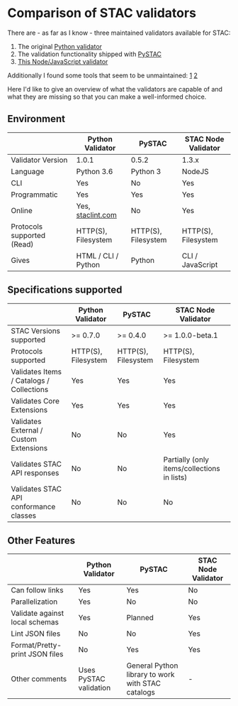 # Comparison of STAC validators

There are - as far as I know - three maintained validators available for STAC:

1. The original [Python validator](https://github.com/sparkgeo/stac-validator)
2. The validation functionality shipped with [PySTAC](https://github.com/stac-utils/pystac)
3. [This Node/JavaScript validator](https://github.com/stac-utils/stac-node-validator)

Additionally I found some tools that seem to be unmaintained: [1](https://github.com/brianbancroft/stac-validator-cli) [2](https://github.com/JamesOConnor/stac-validator)

Here I'd like to give an overview of what the validators are capable of and what they are missing so that you can make a well-informed choice.

## Environment

|                            | Python Validator                           | PySTAC              | STAC Node Validator |
| :------------------------- | ------------------------------------------ | ------------------- | ------------------- |
| Validator Version          | 1.0.1                                      | 0.5.2               | 1.3.x               |
| Language                   | Python 3.6                                 | Python 3            | NodeJS              |
| CLI                        | Yes                                        | No                  | Yes                 |
| Programmatic               | Yes                                        | Yes                 | Yes                 |
| Online                     | Yes, [staclint.com](https://staclint.com/) | No                  | Yes                 |
| Protocols supported (Read) | HTTP(S), Filesystem                        | HTTP(S), Filesystem | HTTP(S), Filesystem |
| Gives                      | HTML / CLI / Python                        | Python              | CLI / JavaScript    |

## Specifications supported

|                                          | Python Validator    | PySTAC              | STAC Node Validator                         |
| ---------------------------------------- | ------------------- | ------------------- | ------------------------------------------- |
| STAC Versions supported                  | >= 0.7.0            | >= 0.4.0            | >= 1.0.0-beta.1                             |
| Protocols supported                      | HTTP(S), Filesystem | HTTP(S), Filesystem | HTTP(S), Filesystem                         |
| Validates Items / Catalogs / Collections | Yes                 | Yes                 | Yes                                         |
| Validates Core Extensions                | Yes                 | Yes                 | Yes                                         |
| Validates External / Custom Extensions   | No                  | No                  | Yes                                         |
| Validates STAC API responses             | No                  | No                  | Partially (only items/collections in lists) |
| Validates STAC API conformance classes   | No                  | No                  | No                                          |

## Other Features

|                                | Python Validator       | PySTAC                                            | STAC Node Validator |
| :----------------------------- | ---------------------- | ------------------------------------------------- | ------------------- |
| Can follow links               | Yes                    | Yes                                               | No                  |
| Parallelization                | Yes                    | No                                                | No                  |
| Validate against local schemas | Yes                    | Planned                                           | Yes                 |
| Lint JSON files                | No                     | No                                                | Yes                 |
| Format/Pretty-print JSON files | No                     | Yes                                               | Yes                 |
| Other comments                 | Uses PySTAC validation | General Python library to work with STAC catalogs | -                   |

